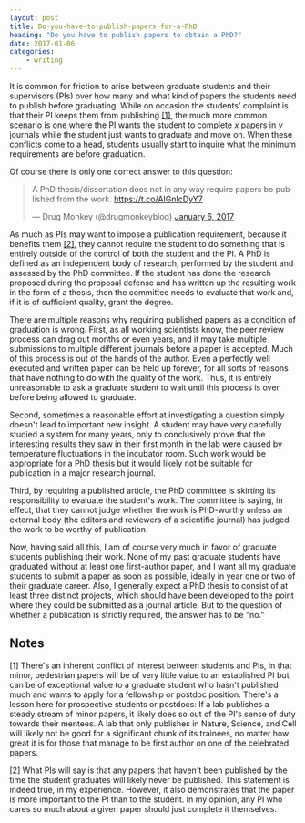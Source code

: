 ```yaml
---
layout: post
title: Do-you-have-to-publish-papers-for-a-PhD
heading: "Do you have to publish papers to obtain a PhD?"
date: 2017-01-06
categories: 
    - writing
---
```


It is common for friction to arise between graduate students and their supervisors (PIs) over how many and what kind of papers the students need to publish before graduating. While on occasion the students' complaint is that their PI keeps them from publishing [[1]](#note1), the much more common scenario is one where the PI wants the student to complete *x* papers in *y* journals while the student just wants to graduate and move on. When these conflicts come to a head, students usually start to inquire what the minimum requirements are before graduation. 

<!--more-->

Of course there is only one correct answer to this question:

<blockquote class="twitter-tweet" data-lang="en"><p lang="en" dir="ltr">A PhD thesis/dissertation does not in any way require papers be published from the work. <a href="https://t.co/AIGnIcDyY7">https://t.co/AIGnIcDyY7</a></p>&mdash; Drug Monkey (@drugmonkeyblog) <a href="https://twitter.com/drugmonkeyblog/status/817351541275230209">January 6, 2017</a></blockquote>
<script async src="//platform.twitter.com/widgets.js" charset="utf-8"></script>

As much as PIs may want to impose a publication requirement, because it benefits them [[2]](#note2), they cannot require the student to do something that is entirely outside of the control of both the student and the PI. A PhD is defined as an independent body of research, performed by the student and assessed by the PhD committee. If the student has done the research proposed during the proposal defense and has written up the resulting work in the form of a thesis, then the committee needs to evaluate that work and, if it is of sufficient quality, grant the degree.

There are multiple reasons why requiring published papers as a condition of graduation is wrong. First, as all working scientists know, the peer review process can drag out months or even years, and it may take multiple submissions to multiple different journals before a paper is accepted. Much of this process is out of the hands of the author. Even a perfectly well executed and written paper can be held up forever, for all sorts of reasons that have nothing to do with the quality of the work. Thus, it is entirely unreasonable to ask a graduate student to wait until this process is over before being allowed to graduate.

Second, sometimes a reasonable effort at investigating a question simply doesn't lead to important new insight. A student may have very carefully studied a system for many years, only to conclusively prove that the interesting results they saw in their first month in the lab were caused by temperature fluctuations in the incubator room. Such work would be appropriate for a PhD thesis but it would likely not be suitable for publication in a major research journal.

Third, by requiring a published article, the PhD committee is skirting its responsibility to evaluate the student's work. The committee is saying, in effect, that they cannot judge whether the work is PhD-worthy unless an external body (the editors and reviewers of a scientific journal) has judged the work to be worthy of publication.

Now, having said all this, I am of course very much in favor of graduate students publishing their work. None of my past graduate students have graduated without at least one first-author paper, and I want all my graduate students to submit a paper as soon as possible, ideally in year one or two of their graduate career. Also, I generally expect a PhD thesis to consist of at least three distinct projects, which should have been developed to the point where they could be submitted as a journal article. But to the question of whether a publication is strictly required, the answer has to be "no."


## Notes

[1]<a id="note1"></a> There's an inherent conflict of interest between students and PIs, in that minor, pedestrian papers will be of very little value to an established PI but can be of exceptional value to a graduate student who hasn't published much and wants to apply for a fellowship or postdoc position. There's a lesson here for prospective students or postdocs: If a lab publishes a steady stream of minor papers, it likely does so out of the PI's sense of duty towards their mentees. A lab that only publishes in Nature, Science, and Cell will likely not be good for a significant chunk of its trainees, no matter how great it is for those that manage to be first author on one of the celebrated papers.  

[2]<a id="note2"></a> What PIs will say is that any papers that haven't been published by the time the student graduates will likely never be published. This statement is indeed true, in my experience. However, it also demonstrates that the paper is more important to the PI than to the student. In my opinion, any PI who cares so much about a given  paper should just complete it themselves.